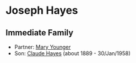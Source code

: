 ﻿---
layout: person
subject_key: i49395288
permalink: /people/i49395288
---

# Joseph Hayes

## Immediate Family

* Partner: [Mary Younger](./@25511104@-mary-younger-b-d.md)
* Son: [Claude Hayes](./@99088640@-claude-hayes-b1889-d1958-1-30.md) (about 1889 - 30/Jan/1958)

